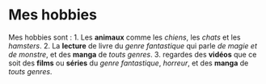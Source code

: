 # **Mes hobbies**

Mes hobbies sont :
      1. Les **animaux** comme les *chiens*, les *chats* et les *hamsters*.
      2. La **lecture** de livre du *genre fantastique* qui parle *de magie et de monstre*, et des **manga** de *touts genres*.
      3. regardes des **vidéos** que ce soit des **films** ou **séries** du *genre fantastique*, *horreur*, et des **manga** de *touts genres*.
